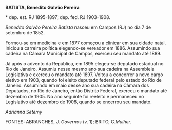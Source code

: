 **BATISTA, Benedito Galvão Pereira**

\* dep. est. RJ 1895-1897; dep. fed. RJ 1903-1908.

*Benedito Galvão Pereira Batista* nasceu em Campos (RJ) no dia 7 de
setembro de 1852.

Formou-se em medicina e em 1877 começou a clinicar em sua cidade natal.
Iniciou a carreira política elegendo-se vereador em 1886. Assumindo sua
cadeira na Câmara Municipal de Campos, exerceu seu mandato até 1889.

Já após o advento da República, em 1895 elegeu-se deputado estadual no
Rio de Janeiro. Assumiu nesse mesmo ano sua cadeira na Assembleia
Legislativa e exerceu o mandato até 1897. Voltou a concorrer a novo
cargo eletivo em 1903, quando foi eleito deputado federal pelo estado do
Rio de Janeiro. Assumindo em maio desse ano sua cadeira na Câmara dos
Deputados, no Rio de Janeiro, então Distrito Federal, exerceu o mandato
até dezembro de 1905. No ano seguinte foi reeleito e permaneceu no
Legislativo até dezembro de 1908, quando se encerrou seu mandato.

*Adrianna Setemy*

FONTES: ABRANCHES, J. *Governos* (v. 1); BRITO, C.*Mulher.*
